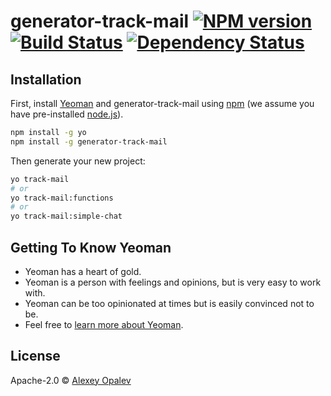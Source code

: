 # generator-track-mail [![NPM version][npm-image]][npm-url] [![Build Status][travis-image]][travis-url] [![Dependency Status][daviddm-image]][daviddm-url]
>

## Installation

First, install [Yeoman](http://yeoman.io) and generator-track-mail using [npm](https://www.npmjs.com/) (we assume you have pre-installed [node.js](https://nodejs.org/)).

```bash
npm install -g yo
npm install -g generator-track-mail
```

Then generate your new project:

```bash
yo track-mail
# or
yo track-mail:functions
# or
yo track-mail:simple-chat
```

## Getting To Know Yeoman

 * Yeoman has a heart of gold.
 * Yeoman is a person with feelings and opinions, but is very easy to work with.
 * Yeoman can be too opinionated at times but is easily convinced not to be.
 * Feel free to [learn more about Yeoman](http://yeoman.io/).

## License

Apache-2.0 © [Alexey Opalev](https://github.com/chexex)


[npm-image]: https://badge.fury.io/js/generator-track-mail.svg
[npm-url]: https://npmjs.org/package/generator-track-mail
[travis-image]: https://travis-ci.org/chexex/generator-track-mail.svg?branch=master
[travis-url]: https://travis-ci.org/chexex/generator-track-mail
[daviddm-image]: https://david-dm.org/chexex/generator-track-mail.svg?theme=shields.io
[daviddm-url]: https://david-dm.org/chexex/generator-track-mail
